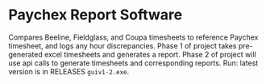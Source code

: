 # Paychex Report Software
Compares Beeline, Fieldglass, and Coupa timesheets to reference Paychex timesheet, and logs any hour discrepancies.
Phase 1 of project takes pre-generated excel timesheets and generates a report.
Phase 2 of project will use api calls to generate timesheets and corresponding reports.
Run: latest version is in RELEASES  `guiv1-2.exe`.

